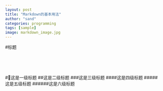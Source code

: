 ```yaml
---
layout: post
title: "Markdown的基本用法"
author: "sand"
categories: programming
tags: [sample]
image: markdown_image.jpg
---
```

#标题

<br><br><br>

#这是一级标题
##这是二级标题
###这是三级标题
####这是四级标题
#####这是五级标题
######这是六级标题

